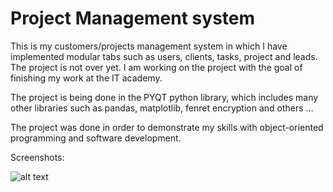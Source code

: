 # Project Management system
This is my customers/projects management system in which I have implemented modular tabs such as users, clients, tasks, project and leads. The project is not over yet. I am working on the project with the goal of finishing my work at the IT academy.

The project is being done in the PYQT python library, which includes many other libraries such as pandas, matplotlib, fenret encryption and others ...

The project was done in order to demonstrate my skills with object-oriented programming and software development.

Screenshots:

![alt text](https://i.imgur.com/PanZJek.png)
